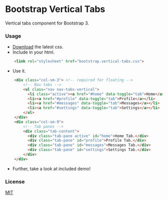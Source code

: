 Bootstrap Vertical Tabs
=======================

Vertical tabs component for Bootstrap 3.

### Usage

* [Download](https://github.com/dbtek/bootstrap-vertical-tabs/archive/master.zip) the latest css.
* Include in your html.
```html
    <link rel="stylesheet" href="bootstrap.vertical-tabs.css">
```
* Use it.
```html
    <div class="col-sm-3"> <!-- required for floating -->  
        <!-- Nav tabs -->  
        <ul class="nav nav-tabs-vertical">  
          <li class="active"><a href="#home" data-toggle="tab">Home</a></li>  
          <li><a href="#profile" data-toggle="tab">Profile</a></li>  
          <li><a href="#messages" data-toggle="tab">Messages</a></li>  
          <li><a href="#settings" data-toggle="tab">Settings</a></li>  
        </ul>  
    </div>
    <div class="col-sm-9">  
        <!-- Tab panes -->  
        <div class="tab-content">  
          <div class="tab-pane active" id="home">Home Tab.</div>  
          <div class="tab-pane" id="profile">Profile Tab.</div>  
          <div class="tab-pane" id="messages">Messages Tab.</div>  
          <div class="tab-pane" id="settings">Settings Tab.</div>  
        </div>  
    </div>  
```
* Further, take a look at included demo!

### License
[MIT](opensource.org/licenses/MIT)
